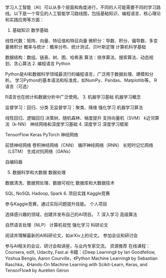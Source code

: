 学习人工智能（AI）可以从多个层面和角度进行，不同的人可能需要不同的学习路线。以下是一个常见的人工智能学习路线图，包括基础知识、编程语言、核心理论和实践应用等方面：

1. 基础知识
数学基础

线性代数：矩阵、向量、特征值和特征向量
微积分：导数、积分、偏导数、多变量微积分
概率与统计：概率分布、统计测试、贝叶斯定理
计算机科学基础

数据结构：数组、链表、树、图、哈希表
算法：排序算法、搜索算法、动态规划、贪心算法
2. 编程语言
Python

Python是AI和数据科学领域最流行的编程语言，广泛用于数据处理、建模和分析。
学习Python的基本语法和标准库，如NumPy、Pandas、Matplotlib等。
R语言（可选）

R语言也在统计和数据分析中广泛使用。
3. 机器学习基础
机器学习概念

监督学习：回归、分类
无监督学习：聚类、降维
强化学习
机器学习算法

线性回归、逻辑回归
决策树、随机森林、梯度提升
支持向量机（SVM）
k近邻算法（k-NN）
神经网络和深度学习基础
4. 深度学习
深度学习框架

TensorFlow
Keras
PyTorch
神经网络

前馈神经网络
卷积神经网络（CNN）
循环神经网络（RNN）
长短时记忆网络（LSTM）
生成对抗网络（GANs）

自编码器

5. 数据科学和大数据
数据处理

数据清洗、数据预处理、数据可视化
数据库和大数据技术

SQL, NoSQL
Hadoop, Spark
6. 项目实践
Kaggle竞赛

参与Kaggle竞赛，通过实际问题提升技能。
个人项目

选择感兴趣的领域，创建并发布自己的AI项目。
7. 深入学习
高级算法

自然语言处理（NLP）
计算机视觉
强化学习
科研论文

阅读并理解最新的AI科研论文，如arXiv上的论文。
参加会议和研讨会

参与AI相关的会议、研讨会和讲座，与业内专家交流。
资源推荐
在线课程：Coursera, edX, Udacity, Fast.ai
书籍：《Deep Learning》 by Ian Goodfellow, Yoshua Bengio, Aaron Courville，《Python Machine Learning》 by Sebastian Raschka，《Hands-On Machine Learning with Scikit-Learn, Keras, and TensorFlow》 by Aurélien Géron